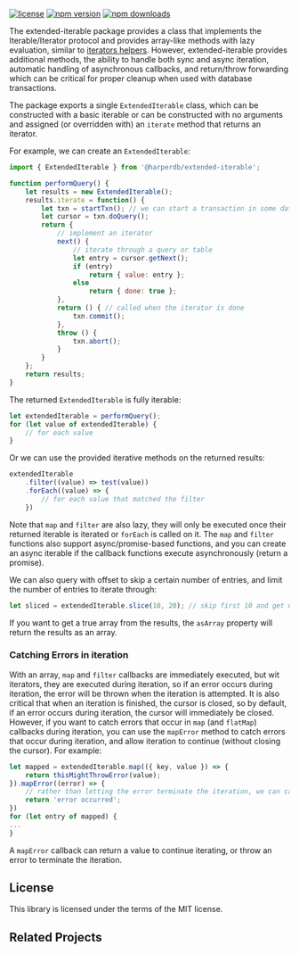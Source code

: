 [![license](https://img.shields.io/badge/license-MIT-brightgreen)](LICENSE)
[![npm version](https://img.shields.io/npm/v/extended-iterable.svg?style=flat-square)](https://www.npmjs.org/package/extended-iterable)
[![npm downloads](https://img.shields.io/npm/dw/extended-iterable)](https://www.npmjs.org/package/extended-iterable)

The extended-iterable package provides a class that implements the Iterable/Iterator protocol and provides array-like methods
with lazy evaluation, similar to [iterators helpers](https://github.com/tc39/proposal-iterator-helpers). However,
extended-iterable provides additional methods, the ability to handle both sync and async iteration, automatic handling of
asynchronous callbacks, and return/throw forwarding which can be critical for proper cleanup when used with
database transactions.

The package exports a single `ExtendedIterable` class, which can be constructed with a basic iterable or can be constructed
with no arguments and assigned (or overridden with) an `iterate` method that returns an iterator.

For example, we can create an `ExtendedIterable`:
```javascript
import { ExtendedIterable } from '@harperdb/extended-iterable';

function performQuery() {
	let results = new ExtendedIterable();
	results.iterate = function() {
		let txn = startTxn(); // we can start a transaction in some database, and be notified of when the iterable is completed below
		let cursor = txn.doQuery();
		return {
			// implement an iterator
			next() {
				// iterate through a query or table
				let entry = cursor.getNext();
				if (entry)
					return { value: entry };
				else
					return { done: true };
            },
			return () { // called when the iterator is done
				txn.commit();
            },
			throw () {
				txn.abort();
            }
        }
    };
	return results;
}
```


The returned `ExtendedIterable` is fully iterable: 

```js
let extendedIterable = performQuery();
for (let value of extendedIterable) {
	// for each value
}
```

Or we can use the provided iterative methods on the returned results:

```js
extendedIterable
	.filter((value) => test(value))
	.forEach((value) => {
		// for each value that matched the filter
	})
```

Note that `map` and `filter` are also lazy, they will only be executed once their returned iterable is iterated or `forEach` is called on it. The `map` and `filter` functions also support async/promise-based functions, and you can create an async iterable if the callback functions execute asynchronously (return a promise).

We can also query with offset to skip a certain number of entries, and limit the number of entries to iterate through:

```js
let sliced = extendedIterable.slice(10, 20); // skip first 10 and get next 10
```

If you want to get a true array from the results, the `asArray` property will return the results as an array.

### Catching Errors in iteration
With an array, `map` and `filter` callbacks are immediately executed, but wit iterators, they are executed during iteration, so if an error occurs during iteration, the error will be thrown when the iteration is attempted. It is also critical that when an iteration is finished, the cursor is closed, so by default, if an error occurs during iteration, the cursor will immediately be closed. However, if you want to catch errors that occur in `map` (and `flatMap`) callbacks during iteration, you can use the `mapError` method to catch errors that occur during iteration, and allow iteration to continue (without closing the cursor). For example:

```js 
let mapped = extendedIterable.map(({ key, value }) => {
	return thisMightThrowError(value);
}).mapError((error) => {
    // rather than letting the error terminate the iteration, we can catch it here and return a value to continue iterating:
    return 'error occurred';
})
for (let entry of mapped) {
...
}
```
A `mapError` callback can return a value to continue iterating, or throw an error to terminate the iteration.

## License

This library is licensed under the terms of the MIT license.

## Related Projects
